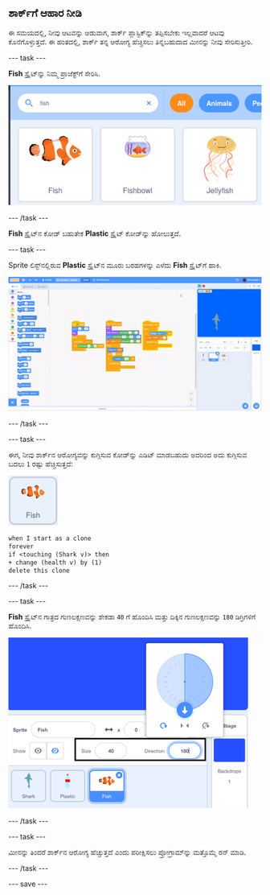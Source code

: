 ## ಶಾರ್ಕ್‌ಗೆ ಆಹಾರ ನೀಡಿ

ಈ ಸಮಯದಲ್ಲಿ, ನೀವು ಆಟವನ್ನು ಆಡುವಾಗ, ಶಾರ್ಕ್ ಪ್ಲಾಸ್ಟಿಕ್‌ನ್ನು ತಪ್ಪಿಸಬೇಕು ಇಲ್ಲವಾದರೆ ಆಟವು ಕೊನೆಗೊಳ್ಳುತ್ತದೆ. ಈ ಹಂತದಲ್ಲಿ, ಶಾರ್ಕ್‌ ತನ್ನ ಆರೋಗ್ಯ ಹೆಚ್ಚಿಸಲು ತಿನ್ನಬಹುದಾದ ಮೀನನ್ನು ನೀವು ಸೇರಿಸುತ್ತೀರಿ.

--- task ---

**Fish** ಸ್ಪ್ರೈಟ್‌ನ್ನು ನಿಮ್ಮ ಪ್ರಾಜೆಕ್ಟ್‌ಗೆ ಸೇರಿಸಿ.

![ಮೀನು ಸ್ಪ್ರೈಟ್‌ನ ಹುಡುಕಲು ಮತ್ತು ಆಯ್ಕೆಯನ್ನು ತೋರಿಸುವ ಚಿತ್ರ](images/add-fish.png)

--- /task ---

**Fish** ಸ್ಪ್ರೈಟ್‌ನ ಕೋಡ್‌ ಬಹುತೇಕ **Plastic** ಸ್ಪ್ರೈಟ್‌ ಕೋಡ್‌ನ್ನು ಹೋಲುತ್ತದೆ.

--- task ---

Sprite ಲಿಸ್ಟ್‌ನಲ್ಲಿರುವ **Plastic** ಸ್ಪ್ರೈಟ್‌ನ ಮೂರು ಬರಹಗಳನ್ನು ಎಳೆದು **Fish** ಸ್ಪ್ರೈಟ್‌ಗೆ ಹಾಕಿ.

![ಬರಹಗಳನ್ನು ನಕಲು ಮಾಡಿ](images/copy-scripts.gif)

--- /task ---

--- task ---

ಈಗ, ನೀವು ಶಾರ್ಕ್‌ನ ಆರೋಗ್ಯವನ್ನು ಕುಗ್ಗಿಸುವ ಕೋಡ್‌ನ್ನು ಎಡಿಟ್‌ ಮಾಡಬಹುದು ಅದರಿಂದ ಅದು ಕುಗ್ಗಿಸುವ ಬದಲು `1` ರಷ್ಟು ಹೆಚ್ಚಿಸುತ್ತದೆ:

![ಮೀನು ಸ್ಪ್ರೈಟ್](images/fish-sprite.png)

```blocks3
when I start as a clone
forever
if <touching (Shark v)> then
+ change (health v) by (1)
delete this clone
```

--- /task ---

--- task ---

**Fish** ಸ್ಪ್ರೈಟ್‌ನ ಗಾತ್ರದ ಗುಣಲಕ್ಷಣವನ್ನು ಶೇಕಡಾ `40` ಗೆ ಹೊಂದಿಸಿ ಮತ್ತು ದಿಕ್ಕಿನ ಗುಣಲಕ್ಷಣವನ್ನು `180` ಡಿಗ್ರಿಗಳಿಗೆ ಹೊಂದಿಸಿ.

![ಮೀನು ಸ್ಪ್ರೈಟ್‌ಗೆ ಗಾತ್ರದ ಮತ್ತು ದಿಕ್ಕಿನ ಗುಣಲಕ್ಷಣಗಳು.](images/fish-properties.png)

--- /task ---

--- task ---

ಮೀನನ್ನು ತಿಂದರೆ ಶಾರ್ಕ್‌ನ ಆರೋಗ್ಯ ಹೆಚ್ಚುತ್ತದೆ ಎಂದು ಪರೀಕ್ಷಿಸಲು ಪ್ರೋಗ್ರಾಮ್‌ನ್ನು ಮತ್ತೊಮ್ಮೆ ರನ್ ಮಾಡಿ.

--- /task ---


--- save ---


